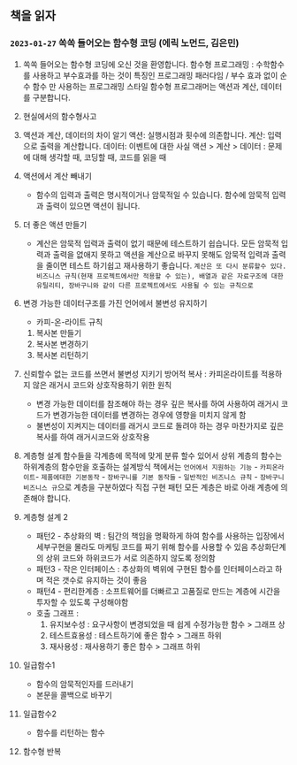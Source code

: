 ## 책을 읽자


### `2023-01-27` 쏙쏙 들어오는 함수형 코딩 (에릭 노먼드, 김은민)

 1. 쏙쏙 들어오는 함수형 코딩에 오신 것을 환영합니다.
  함수형 프로그래밍 : 수학함수를 사용하고 부수효과를 하는 것이 특징인 프로그래밍 패러다임 / 부수 효과 없이 순수 함수 만 사용하는 프로그래밍 스타일
  함수형 프로그래머는 액션과 계산, 데이터를 구분합니다.
 2. 현실에서의 함수형사고
 3. 액션과 계산, 데이터의 차이 알기
  액션: 실행시점과 횟수에 의존합니다. 계산: 입력으로 출력을 계산합니다. 데이터: 이벤트에 대한 사실
  액션 > 계산 > 데이터 : 문제에 대해 생각할 때, 코딩할 때, 코드를 읽을 때
 4. 액션에서 계산 빼내기
    - 함수의 입력과 출력은 명시적이거나 암묵적일 수 있습니다.
  함수에 암묵적 입력과 출력이 있으면 액션이 됩니다.
 5. 더 좋은 액션 만들기
    - 계산은 암묵적 입력과 출력이 없기 때문에 테스트하기 쉽습니다. 모든 암묵적 입력과 출력을 없애지 못하고 액션을 계산으로 바꾸지 못해도 암묵적 입력과 출력을 줄이면 테스트 하기쉽고 재사용하기 좋습니다.
  `계산은 또 다시 분류할수 있다. 비즈니스 규칙(현재 프로젝트에서만 적용할 수 있는), 배열과 같은 자료구조에 대한 유틸리티, 장바구니와 같이 다른 프로젝트에서도 사용될 수 있는 규칙으로`
 6. 변경 가능한 데이터구조를 가진 언어에서 불변성 유지하기
      - 카피-온-라이트 규칙 
       1. 복사본 만들기
       2. 복사본 변경하기
       3. 복사본 리턴하기
 7. 신뢰할수 없는 코드를 쓰면서 불변성 지키기
  방어적 복사 : 카피온라이트를 적용하지 않은 래거시 코드와 상호작용하기 위한 원칙
     - 변경 가능한 데이터를 참조해야 하는 경우 깊은 복사를 하여 사용하여 래거시 코드가 변경가능한 데이터를 변경하는 경우에 영향을 미치지 않게 함
     - 불변성이 지켜지는 데이터를 래거시 코드로 돌려야 하는 경우 마찬가지로 깊은 복사를 하여 래거시코드와 상호작용
 8. 계층형 설계
  함수들을 각계층에 목적에 맞게 분류 할수 있어서 상위 계층의 함수는 하위계층의 함수만을 호출하는 설계방식
  책에서는 `언어에서 지원하는 기능` - `카피온라이트`- `제품에대한 기본동작` - `장바구니를 기본 동작들` - `일반적인 비즈니스 규칙` - `장바구니 비즈니스 규`으로 계층을 구분하였다
  직접 구현 패턴
  모든 계층은 바로 아래 계층에 의존해야 합니다.
 9. 계층형 설계 2
    - 패턴2 - 추상화의 벽 :
    팀간의 책임을 명확하게 하여 함수를 사용하는 입장에서 세부구현을 몰라도 마케팅 코드를 짜기 위해 함수를 사용할 수 있음
    추상화단계의 상위 코드와 하위코드가 서로 의존하지 않도록 정의함
    - 패턴3 - 작은 인터페이스 : 
    추상화의 벽위에 구현된 함수를 인터페이스라고 하며 적은 갯수로 유지하는 것이 좋음
    - 패턴4 - 편리한계층 : 
    소프트웨어를 더빠르고 고품질로 만드는 계층에 시간을 투자할 수 있도록 구성해야함
    - 호출 그래프 :
        1. 유지보수성 : 요구사항이 변경되었을 때 쉽게 수정가능한 함수 > 그래프 상
        2. 테스트효용성 : 테스트하기에 좋은 함수 > 그래프 하위
        3. 재사용성 : 재사용하기 좋은 함수 > 그래프 하위

10. 일급함수1
    - 함수의 암묵적인자를 드러내기
    - 본문을 콜백으로 바꾸기
11. 일급함수2
    - 함수를 리턴하는 함수
12. 함수형 반복
   
